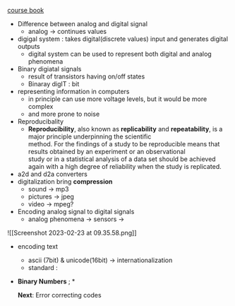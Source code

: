 [course book](http://www.cs.ucr.edu/~vahid/dd/)

- Difference between analog and digital signal
	- analog -> continues values
- digigal system : takes digital(discrete values) input and generates digital outputs
	- digital system can be used to represent both digital and analog phenomena
- Binary digiatal signals
	-  result of transistors having on/off states
	- Binaray digIT : bit
- representing information in computers
	- in principle can use more voltage levels, but it would be more complex
	- and more prone to noise
- Reproducibality
	- **Reproducibility**, also known as **replicability** and **repeatability**, is a major principle underpinning the scientific method. For the findings of a study to be reproducible means that results obtained by an experiment or an observational study or in a statistical analysis of a data set should be achieved again with a high degree of reliability when the study is replicated.
- a2d and d2a converters
- digitalization bring **compression**
	- sound ->  mp3 
	- pictures -> jpeg
	- video -> mpeg?
- Encoding analog signal to digital signals
	- analog phenomena -> sensors -> 

![[Screenshot 2023-02-23 at 09.35.58.png]]

* encoding text 
	* ascii (7bit) & unicode(16bit) -> internationalization
	* standard : 
* **Binary Numbers** ;
	* 


	**Next**: Error correcting codes

	